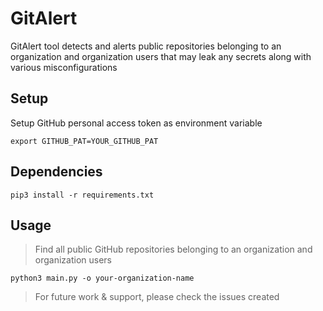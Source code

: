 # GitAlert

GitAlert tool detects and alerts public repositories belonging to an organization and organization users that may leak any secrets along with various misconfigurations

## Setup

Setup GitHub personal access token as environment variable

```commandline
export GITHUB_PAT=YOUR_GITHUB_PAT
```
## Dependencies

```commandline
pip3 install -r requirements.txt
```
## Usage

> Find all public GitHub repositories belonging to an organization and organization users

```commandline
python3 main.py -o your-organization-name
```
> For future work & support, please check the issues created